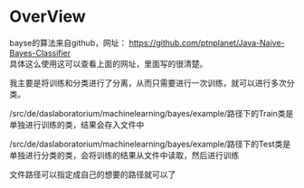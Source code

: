 OverView
=====
bayse的算法来自github，网址： https://github.com/ptnplanet/Java-Naive-Bayes-Classifier  
具体这么使用这可以查看上面的网址，里面写的很清楚。


我主要是将训练和分类进行了分离，从而只需要进行一次训练，就可以进行多次分类。

/src/de/daslaboratorium/machinelearning/bayes/example/路径下的Train类是单独进行训练的类，结果会存入文件中

/src/de/daslaboratorium/machinelearning/bayes/example/路径下的Test类是单独进行分类的类，会将训练的结果从文件中读取，然后进行训练

文件路径可以指定成自己的想要的路径就可以了
